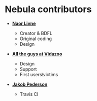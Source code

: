 Nebula contributors
===================

* **[Naor Livne](https://github.com/naorlivne)**

  * Creator & BDFL
  * Original coding
  * Design

* **[All the guys at Vidazoo](https://github.com/Vidazoo)**

  * Design
  * Support
  * First users\victims

* **[Jakob Pederson](https://github.com/jakobpederson)**

  * Travis CI
